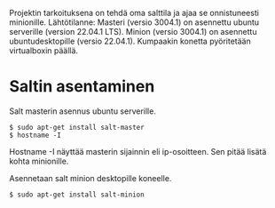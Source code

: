 Projektin tarkoituksena on tehdä oma salttila ja ajaa se onnistuneesti minionille. Lähtötilanne: Masteri (versio 3004.1) on asennettu ubuntu serverille (version 22.04.1 LTS). Minion (versio 3004.1) on asennettu ubuntudesktopille (versio 22.04.1). Kumpaakin konetta pyöritetään virtualboxin päällä.

# Saltin asentaminen

Salt masterin asennus ubuntu serverille.

    $ sudo apt-get install salt-master
    $ hostname -I
    
Hostname -I näyttää masterin sijainnin eli ip-osoitteen. Sen pitää lisätä kohta minionille.

Asennetaan salt minion desktopille koneelle.

    $ sudo apt-get install salt-minion
